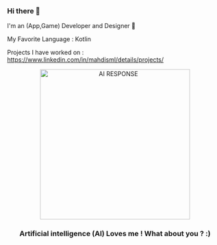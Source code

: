 ### Hi there 👋
I'm an (App,Game) Developer and Designer 🚀

My Favorite Language : Kotlin

Projects I have worked on : https://www.linkedin.com/in/mahdisml/details/projects/

<!--
[![willianrod's wakatime stats](https://github-readme-stats.vercel.app/api/wakatime?username=mahdisml)](https://github.com/anuraghazra/github-readme-stats)
-->
<!--
[![Top Langs](https://github-readme-stats.vercel.app/api/top-langs/?username=mahdisml&exclude_repo=github-readme-stats,anuraghazra.github.io)](https://github.com/anuraghazra/github-readme-stats)
-->

<!--
**mahdisml/mahdisml** is a ✨ _special_ ✨ repository because its `README.md` (this file) appears on your GitHub profile.

Here are some ideas to get you started:

- 🔭 I’m currently working on ...
- 🌱 I’m currently learning ...
- 👯 I’m looking to collaborate on ...
- 🤔 I’m looking for help with ...
- 💬 Ask me about ...
- 📫 How to reach me: ...
- 😄 Pronouns: ...
- ⚡ Fun fact: ...
-->
<!--
<div style="display: inline">
  <img src="https://github-readme-stats.vercel.app/api/?username=mahdisml&count_private=true&theme=highcontrast&showicons=true&include_all_commits=true&hide_border=true" width="300">

-->

<!--

<p align="center">
   <img src="https://github-readme-stats.vercel.app/api/top-langs/?username=mahdisml&layout=compact&theme=highcontrast&langs_count=10&hide_border=true" width="369"> 
</p>

-->

<!--
   <img src="https://github-readme-streak-stats.herokuapp.com/?user=mahdisml&layout=compact&theme=highcontrast&langs_count=10&hide_border=true" width="500"/>
-->
</div>
<p align="center">
  <img src="https://user-images.githubusercontent.com/1758504/210092686-cd0f02bd-624a-4a51-9022-6ee439ffad04.png" width="350" height="350" alt="AI RESPONSE"/>
  <h3 align="center">Artificial intelligence (AI) Loves me ! What about you ? :)</h3>
</p>


